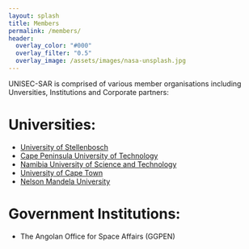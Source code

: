 ```yaml
---
layout: splash
title: Members
permalink: /members/
header:
  overlay_color: "#000"
  overlay_filter: "0.5"
  overlay_image: /assets/images/nasa-unsplash.jpg
---
```

UNISEC-SAR is comprised of various member organisations including Unversities, Institutions and Corporate partners:
# Universities:
  - [University of Stellenbosch](http://www.sun.ac.za/)
  - [Cape Peninsula University of Technology](https://www.cput.ac.za/)
  - [Namibia University of Science and Technology](https://www.nust.na/)
  - [University of Cape Town](https://www.uct.ac.za/)
  - [Nelson Mandela University](https://www.mandela.ac.za/)

# Government Institutions:
  - The Angolan Office for Space Affairs (GGPEN)
